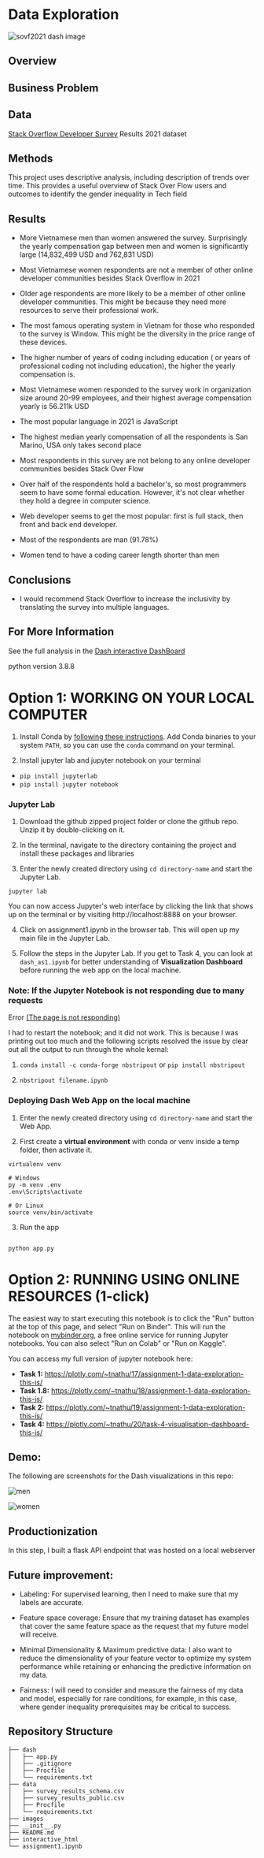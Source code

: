 # Data Exploration

![sovf2021 dash image](data/dash.jpg)


## Overview


## Business Problem

## Data
[Stack Overflow Developer Survey](https://insights.stackoverflow.com/survey) Results 2021 dataset


## Methods

This project uses descriptive analysis, including description of trends over time. This provides a useful overview of Stack Over Flow users and outcomes to identify the gender inequality in Tech field


## Results
+ More Vietnamese men than women answered the survey. Surprisingly the yearly compensation gap between men and women is significantly large (14,832,499 USD and 762,831 USD)

+ Most Vietnamese women respondents are not a member of other online developer communities besides Stack Overflow in 2021

+ Older age respondents are more likely to be a member of other online developer communities. This might be because they need more resources to serve their professional work.

+ The most famous operating system in Vietnam for those who responded to the survey is Window. This might be the diversity in the price range of these devices.

+ The higher number of years of coding including education ( or years of professional coding not including education), the higher the yearly compensation is. 

+ Most Vietnamese women responded to the survey work in organization size around 20-99 employees, and their highest average compensation yearly is 56.211k USD

+ The most popular language in 2021 is JavaScript

+ The highest median yearly compensation of all the respondents is San Marino, USA only takes second place

+ Most respondents in this survey are not belong to any online developer communities besides Stack Over Flow

+ Over half of the respondents hold a bachelor's, so most programmers seem to have some formal education. However, it's not clear whether they hold a degree in computer science.

+ Web developer seems to get the most popular: first is full stack, then front and back end developer. 

+ Most of the respondents are man (91.78%)

+ Women tend to have a coding career length shorter than men


## Conclusions
+ I would recommend Stack Overflow to increase the inclusivity by translating the survey into multiple languages.
## For More Information
See the full analysis in the [Dash interactive DashBoard]() 


python version 3.8.8

# Option 1: WORKING ON YOUR LOCAL COMPUTER

1. Install Conda
   by [following these instructions](https://conda.io/projects/conda/en/latest/user-guide/install/index.html). Add Conda
   binaries to your system `PATH`, so you can use the `conda` command on your terminal.

2. Install jupyter lab and jupyter notebook on your terminal

+ `pip install jupyterlab`
+ `pip install jupyter notebook`

### Jupyter Lab

1. Download the github zipped project folder or clone the github repo. Unzip it by double-clicking on it.

2. In the terminal, navigate to the directory containing the project and install these packages and libraries

3. Enter the newly created directory using `cd directory-name` and start the Jupyter Lab.

```
jupyter lab

```

You can now access Jupyter's web interface by clicking the link that shows up on the terminal or by
visiting http://localhost:8888 on your browser.

4. Click on assignment1.ipynb in the browser tab. This will open up my main file in the Jupyter Lab.

5. Follow the steps in the Jupyter Lab. If you get to Task 4, you can look at `dash_as1.ipynb` for better understanding
of **Visualization Dashboard** before running the web app on the local machine.

### Note: If the Jupyter Notebook is not responding due to many requests

Error [(The page is not responding)](https://stackoverflow.com/questions/48615535/jupyter-notebook-takes-forever-to-open-and-then-pages-unresponsive-mathjax-i)

I had to restart the notebook; and it did not work. This is because I was printing out too much and the following
scripts resolved the issue by clear out all the output to run through the whole kernal:

1. `conda install -c conda-forge nbstripout` or `pip install nbstripout`

2. `nbstripout filename.ipynb`


### Deploying Dash Web App on the local machine

1. Enter the newly created directory using `cd directory-name` and start the Web App.

2. First create a **virtual environment** with conda or venv inside a temp folder, then activate it.

```
virtualenv venv

# Windows
py -m venv .env
.env\Scripts\activate

# Or Linux
source venv/bin/activate

```

3. Run the app

```

python app.py

```


# Option 2: RUNNING USING ONLINE RESOURCES (1-click)

The easiest way to start executing this notebook is to click the "Run" button at the top of this page, and select "Run
on Binder". This will run the notebook on [mybinder.org](https://mybinder.org), a free online service for running
Jupyter notebooks. You can also select "Run on Colab" or "Run on Kaggle".

You can access my full version of jupyter notebook here: 
+ **Task 1:** https://plotly.com/~tnathu/17/assignment-1-data-exploration-this-is/
+ **Task 1.8:** https://plotly.com/~tnathu/18/assignment-1-data-exploration-this-is/
+ **Task 2:** https://plotly.com/~tnathu/19/assignment-1-data-exploration-this-is/
+ **Task 4:** https://plotly.com/~tnathu/20/task-4-visualisation-dashboard-this-is/



## Demo:

The following are screenshots for the Dash visualizations in this repo:

![men](Images/compensation_men.png)

![women](Images/compensation_women.png)


## Productionization

In this step, I built a flask API endpoint that was hosted on a local webserver 



## Future improvement:

+ Labeling: For supervised learning, then I need to make sure that my labels are accurate. 

+ Feature space coverage: Ensure that my training dataset has examples that cover the same feature space as the request that my future model will receive. 

+ Minimal Dimensionality & Maximum predictive data: I also want to reduce the dimensionality of your feature vector to optimize my system performance while retaining or enhancing the predictive information on my data. 

+ Fairness:  I will need to consider and measure the fairness of my data and model, especially for rare conditions, for example, in this case, where gender inequality prerequisites may be critical to success. 


## Repository Structure

```
├── dash
│   ├── app.py
│   ├── .gitignore
│   ├── Procfile
│   └── requirements.txt
├── data
│   ├── survey_results_schema.csv
│   ├── survey_results_public.csv
│   ├── Procfile
│   └── requirements.txt
├── images
├── __init__.py
├── README.md
├── interactive_html
└── assignment1.ipynb
```
